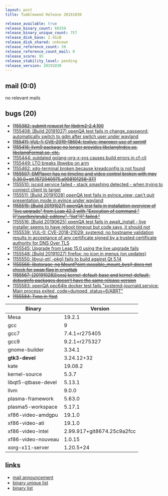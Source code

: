 ```yaml
---
layout: post
title: Tumbleweed Release 20191030

release_available: true
release_binary_count: 60359
release_binary_unique_count: 757
release_disk_base: 2.4GiB
release_disk_shared: unknown
release_reference_count: 20
release_reference_count_mail: 0
release_score: 95
release_stability_level: pending
release_version: 20191030
---
```


## mail (0:0)

no relevant mails

## bugs (20)

<!--more-->

- ~~[1155382: submit request for libdrm2-2.4.100](https://bugzilla.opensuse.org/show_bug.cgi?id=1155382)~~
- [1155408: \[Build 20191027\] openQA test fails in change_password; automatically switch to gdm after switch user under wayland](https://bugzilla.opensuse.org/show_bug.cgi?id=1155408)
- ~~[1155411: VUL-1: CVE-2019-18604: texlive: improper use of sprintf](https://bugzilla.opensuse.org/show_bug.cgi?id=1155411)~~
- ~~[1155416: llvm9 package no longer provides libclangIndex.so, libclangFormat.so, etc.](https://bugzilla.opensuse.org/show_bug.cgi?id=1155416)~~
- [1155444: outdated golang-org-x-sys causes build errors in cf-cli](https://bugzilla.opensuse.org/show_bug.cgi?id=1155444)
- [1155449: LTO breaks libwebp on arm](https://bugzilla.opensuse.org/show_bug.cgi?id=1155449)
- [1155462: xdg-terminal broken because kreadconfig is not found](https://bugzilla.opensuse.org/show_bug.cgi?id=1155462)
- ~~[1155507: SMPlayer has no timeline and video control broken with mpv 0.30.0+git.1572040975.a908101258-37.1](https://bugzilla.opensuse.org/show_bug.cgi?id=1155507)~~
- [1155510: iscsid service failed - stack smashing detected - when trying to connect client to target](https://bugzilla.opensuse.org/show_bug.cgi?id=1155510)
- [1155511: \[Build 20191028\] openQA test fails in evince_view; can't quit presentation mode in evince under wayland](https://bugzilla.opensuse.org/show_bug.cgi?id=1155511)
- ~~[1155515: \[Build 20191027\] openQA test fails in installation overview of "live upgrade" from Leap 42.3 with "Execution of command "\[\["/usr/bin/grub2-editenv", "list"\]\]" failed."](https://bugzilla.opensuse.org/show_bug.cgi?id=1155515)~~
- [1155516: \[Build 20190625\] openQA test fails in await_install - live installer seems to have reboot timeout but code says, it should not](https://bugzilla.opensuse.org/show_bug.cgi?id=1155516)
- [1155539: VUL-0: CVE-2018-21029: systemd: no hostname validation results in acceptance of any certificate signed by a trusted certificate authority for DNS Over TLS](https://bugzilla.opensuse.org/show_bug.cgi?id=1155539)
- [1155545: Upgrade from Leap 15.0 using the live upgrade fails](https://bugzilla.opensuse.org/show_bug.cgi?id=1155545)
- [1155548: \[Build 20191027\] firefox: no icon in menus (on updates)](https://bugzilla.opensuse.org/show_bug.cgi?id=1155548)
- [1155550: libyui-qt{,-pkg} fails to build against Qt 5.14](https://bugzilla.opensuse.org/show_bug.cgi?id=1155550)
- ~~[1155566: libstorage-ng MountPoint::possible_mount_bys() does not check for swap flag in crypttab](https://bugzilla.opensuse.org/show_bug.cgi?id=1155566)~~
- ~~[1155567: \[20191028\]\[jeos\] kernel-default-base and kernel-default-debuginfo packages doesn't have the same release version](https://bugzilla.opensuse.org/show_bug.cgi?id=1155567)~~
- [1155583: openQA ppc64le docker test fails "systemd-journald.service: Main process exited, code=dumped, status=6/ABRT"](https://bugzilla.opensuse.org/show_bug.cgi?id=1155583)
- ~~[1155584: Typo in Yast](https://bugzilla.opensuse.org/show_bug.cgi?id=1155584)~~

Binary | Version
--- | ---
Mesa | 19.2.1
gcc | 9
gcc7 | 7.4.1+r275405
gcc9 | 9.2.1+r275327
gnome-builder | 3.34.1
**gtk3-devel** | 3.24.12+32
kate | 19.08.2
kernel-source | 5.3.7
libqt5-qtbase-devel | 5.13.1
llvm | 9.0.0
plasma-framework | 5.63.0
plasma5-workspace | 5.17.1
xf86-video-amdgpu | 19.1.0
xf86-video-ati | 19.1.0
xf86-video-intel | 2.99.917+git8674.25c9a2fcc
xf86-video-nouveau | 1.0.15
xorg-x11-server | 1.20.5+24

## links

- [mail announcement](https://lists.opensuse.org/opensuse-factory/2019-11/msg00011.html)
- [binary unique list](http://download.opensuse.org/history/20191030/rpm.unique.list)
- [binary list](http://download.opensuse.org/history/20191030/rpm.list)
